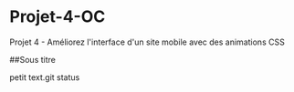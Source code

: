 # Projet-4-OC
Projet 4 - Améliorez l'interface d'un site mobile avec des animations CSS

##Sous titre


petit text.git status